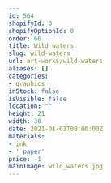 ```yaml
---
id: 564
shopifyId: 0
shopifyOptionId: 0
order: 66
title: Wild waters
slug: wild-waters
url: art-works/wild-waters
aliases: []
categories:
- graphics
inStock: false
isVisible: false
location: ""
height: 21
width: 30
date: 2021-01-01T00:00:00Z
materials:
- ink
- ' paper'
price: -1
mainImage: wild_waters.jpg
---
```

